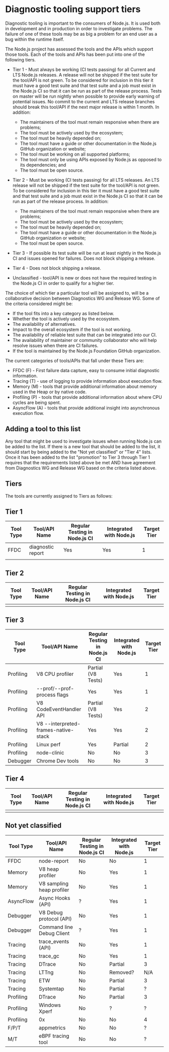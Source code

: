 # Diagnostic tooling support tiers

Diagnostic tooling is important to the consumers of Node.js. It is used both
in development and in production in order to investigate problems.  The failure
of one of these tools may be as big a problem for an end user as a bug within
the runtime itself.

The Node.js project has assessed the tools and the APIs which support those
tools. Each of the tools and APIs has been put into one of
the following tiers.

* Tier 1 - Must always be working (CI tests passing) for all
  Current and LTS Node.js releases. A release will not be shipped if the test
  suite for the tool/API is not green. To be considered for inclusion
  in this tier it must have a good test suite and that test suite and a job
  must exist in the Node.js CI so that it can be run as part of the release
  process.  Tests on master will be run nightly when possible to provide
  early warning of potential issues.  No commit to the current and LTS
  release branches should break this tool/API if the next major release
  is within 1 month. In addition:
  * The maintainers of the tool must remain responsive when there
    are problems;
  * The tool must be actively used by the ecosystem;
  * The tool must be heavily depended on;
  * The tool must have a guide or other documentation in the Node.js GitHub
    organization or website;
  * The tool must be working on all supported platforms;
  * The tool must only be using APIs exposed by Node.js as opposed to
    its dependencies; and
  * The tool must be open source.

* Tier 2 - Must be working (CI tests passing) for all
  LTS releases. An LTS release will not be shipped if the test
  suite for the tool/API is not green. To be considered for inclusion
  in this tier it must have a good test suite and that test suite and a job
  must exist in the Node.js CI so that it can be run as part of the release
  process. In addition:
  * The maintainers of the tool must remain responsive when
    there are problems;
  * The tool must be actively used by the ecosystem;
  * The tool must be heavily depended on;
  * The tool must have a guide or other documentation in the Node.js GitHub
    organization or website;
  * The tool must be open source.

* Tier 3 - If possible its test suite
  will be run at least nightly in the Node.js CI and issues opened for
  failures.  Does not block shipping a release.

* Tier 4 - Does not block shipping a release.

* Unclassified - tool/API is new or does not have the required testing in the
  Node.js CI in order to qualify for a higher tier.

The choice of which tier a particular tool will be assigned to, will be a
collaborative decision between Diagnostics WG and Release WG. Some of the
criteria considered might be:

* If the tool fits into a key category as listed below.
* Whether the tool is actively used by the ecosystem.
* The availability of alternatives.
* Impact to the overall ecosystem if the tool is not working.
* The availability of reliable test suite that can be integrated into our CI.
* The availability of maintainer or community collaborator who will help
  resolve issues when there are CI failures.
* If the tool is maintained by the Node.js Foundation GitHub organization.

The current categories of tools/APIs that fall under these Tiers are:

* FFDC (F) - First failure data capture, easy to consume initial diagnostic
  information.
* Tracing (T) - use of logging to provide information about execution flow.
* Memory (M) - tools that provide additional information about memory
  used in the Heap or by native code.
* Profiling (P) - tools that provide additional information about where
  CPU cycles are being spent.
* AsyncFlow (A) - tools that provide additional insight into asynchronous
  execution flow.

## Adding a tool to this list

Any tool that might be used to investigate issues when running Node.js can
be added to the list. If there is a new tool that should be added to the
list, it should start by being added to the "Not yet classified" or
"Tier 4" lists. Once it has been added to the list "promotion" to Tier 3
through Tier 1 requires that the requirements listed above be met AND
have agreement from Diagnostics WG and Release WG based on the criteria
listed above.

## Tiers

The tools are currently assigned to Tiers as follows:

## Tier 1

| Tool Type | Tool/API Name     | Regular Testing in Node.js CI | Integrated with Node.js | Target Tier |
| --------- | ----------------- | ----------------------------- | ----------------------- | ----------- |
| FFDC      | diagnostic report | Yes                           | Yes                     | 1           |
|           |                   |                               |                         |             |

## Tier 2

| Tool Type | Tool/API Name | Regular Testing in Node.js CI | Integrated with Node.js | Target Tier |
| --------- | ------------- | ----------------------------- | ----------------------- | ----------- |
|           |               |                               |                         |             |

## Tier 3

| Tool Type | Tool/API Name                        | Regular Testing in Node.js CI | Integrated with Node.js | Target Tier |
| --------- | ------------------------------------ | ----------------------------- | ----------------------- | ----------- |
| Profiling | V8 CPU profiler                      | Partial (V8 Tests)            | Yes                     | 1           |
| Profiling | --prof/--prof-process flags          | Yes                           | Yes                     | 1           |
| Profiling | V8 CodeEventHandler API              | Partial (V8 Tests)            | Yes                     | 2           |
| Profiling | V8 --interpreted-frames-native-stack | Yes                           | Yes                     | 2           |
| Profiling | Linux perf                           | Yes                           | Partial                 | 2           |
| Profiling | node-clinic                          | No                            | No                      | 3           |
| Debugger  | Chrome Dev tools                     | No                            | No                      | 3           |

## Tier 4

| Tool Type | Tool/API Name | Regular Testing in Node.js CI | Integrated with Node.js | Target Tier |
| --------- | ------------- | ----------------------------- | ----------------------- | ----------- |
|           |               |                               |                         |             |

## Not yet classified

| Tool Type | Tool/API Name             | Regular Testing in Node.js CI | Integrated with Node.js | Target Tier |
| --------- | ------------------------- | ----------------------------- | ----------------------- | ----------- |
| FFDC      | node-report               | No                            | No                      | 1           |
| Memory    | V8 heap profiler          | No                            | Yes                     | 1           |
| Memory    | V8 sampling heap profiler | No                            | Yes                     | 1           |
| AsyncFlow | Async Hooks (API)         | ?                             | Yes                     | 1           |
| Debugger  | V8 Debug protocol (API)   | No                            | Yes                     | 1           |
| Debugger  | Command line Debug Client | ?                             | Yes                     | 1           |
| Tracing   | trace\_events (API)       | No                            | Yes                     | 1           |
| Tracing   | trace\_gc                 | No                            | Yes                     | 1           |
| Tracing   | DTrace                    | No                            | Partial                 | 3           |
| Tracing   | LTTng                     | No                            | Removed?                | N/A         |
| Tracing   | ETW                       | No                            | Partial                 | 3           |
| Tracing   | Systemtap                 | No                            | Partial                 | ?           |
| Profiling | DTrace                    | No                            | Partial                 | 3           |
| Profiling | Windows Xperf             | No                            | ?                       | ?           |
| Profiling | 0x                        | No                            | No                      | 4           |
| F/P/T     | appmetrics                | No                            | No                      | ?           |
| M/T       | eBPF tracing tool         | No                            | No                      | ?           |
